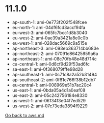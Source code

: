 
 # 11.1.0
- ap-south-1: ami-0e773f202f548fcee
- eu-north-1: ami-04df6fcd3accf94fa
- eu-west-3: ami-065fc7bcc1d8b3040
- eu-west-2: ami-0ae39a3421a8e0c0b
- eu-west-1: ami-028dac5669c9a515e
- ap-northeast-3: ami-093eb363714bb683e
- ap-northeast-2: ami-07091e86425859a6a
- ap-northeast-1: ami-08c70fb48e48d714c
- ca-central-1: ami-0d8cf9d29f53ad6fc
- sa-east-1: ami-0f368079fffe98d28
- ap-southeast-1: ami-0c71c8a2a52b31494
- ap-southeast-2: ami-0f81c766f38b12db7
- eu-central-1: ami-008969e51b7ac20c4
- us-east-1: ami-0bda05a4d1a0eaf08
- us-east-2: ami-05c242756184e8330
- us-west-1: ami-0613413e04f7ed529
- us-west-2: ami-07c73eda3894f9229

[Go back to aws.md](../../aws.md) 
